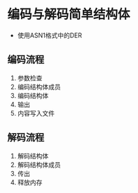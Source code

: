 # 编码与解码简单结构体

- 使用ASN1格式中的DER

## 编码流程

1. 参数检查
2. 编码结构体成员
3. 编码结构体
4. 输出
5. 内容写入文件

## 解码流程

1. 解码结构体
2. 解码结构体成员
3. 传出
4. 释放内存